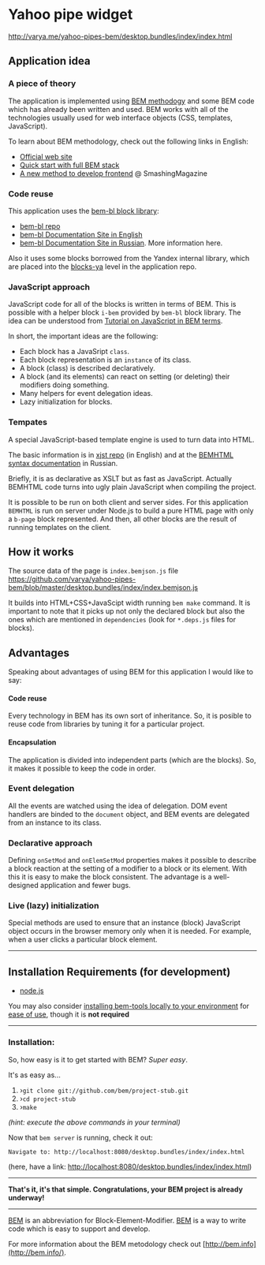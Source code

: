 # Yahoo pipe widget

http://varya.me/yahoo-pipes-bem/desktop.bundles/index/index.html

## Application idea

### A piece of theory
The application is implemented using [BEM methodogy](http://bem.info) and some
BEM code which has already been written and used.
BEM works with all of the technologies usually used for web interface objects (CSS, templates, JavaScript).

To learn about BEM methodology, check out the following links in English:
  * [Official web site](http://bem.info)
  * [Quick start with full BEM stack](http://bem.info/articles/start-with-project-stub/)
  * [A new method to develop frontend](http://coding.smashingmagazine.com/front-end-methodology-bem-file-system-representation/)
  @ SmashingMagazine

### Code reuse
This application uses the [bem-bl block library](https://github.com/bem/bem-bl):
 * [bem-bl repo](https://github.com/bem/bem-bl)
 * [bem-bl Documentation Site in English](http://bem.github.com/bem-bl/index.en.html)
 * [bem-bl Documentation Site in Russian](http://bem.github.com/bem-bl/index.ru.html). More information here.

Also it uses some blocks borrowed from the Yandex internal library, which are
placed into the
[blocks-ya](https://github.com/varya/yahoo-pipes-bem/tree/master/ya-blocks)
level in the application repo.

### JavaScript approach
JavaScript code for all of the blocks is written in terms of BEM. This is possible with
a helper block
`i-bem`
provided by ``bem-bl`` block library. The idea can be understood from [Tutorial
on JavaScript in BEM terms](https://github.com/varya/bem-js-tutorial).

In short, the important ideas are the following:
 * Each block has a JavaSript ``class``.
 * Each block representation is an ``instance`` of its class.
 * A block (class) is described declaratively.
 * A block (and its elements) can react on setting (or deleting) their modifiers doing something.
 * Many helpers for event delegation ideas.
 * Lazy initialization for blocks.

### Tempates
A special JavaScript-based template engine is used to turn data into HTML.

The basic information is in [xjst repo](https://github.com/veged/xjst) (in English) and at the
[BEMHTML syntax
documentation](http://bem.info/libs/bem-core/1.0.0/bemhtml/reference/)
in Russian.

Briefly, it is as declarative as XSLT but as fast as JavaScript. Actually BEMHTML code turns into ugly plain JavaScript
when compiling the project.

It is possible to be run on both client and server sides. For this application ``BEMHTML`` is
run on server under Node.js to build a pure HTML page with only a ``b-page`` block
represented. And then, all other blocks are the result of running templates on the client.

## How it works
The source data of the page is ``index.bemjson.js`` file
https://github.com/varya/yahoo-pipes-bem/blob/master/desktop.bundles/index/index.bemjson.js

It builds into HTML+CSS+JavaScipt width running `bem make` command.
It is important to note that it picks up not only
the declared block but also the ones which are mentioned in ``dependencies`` (look for ``*.deps.js`` files for blocks).

## Advantages
Speaking about advantages of using BEM for this application I would like to say:

#### Code reuse
Every technology in BEM has its own sort of inheritance. So, it is posible to reuse code from libraries by tuning it
for a particular project.

#### Encapsulation
The application is divided into independent parts (which are the blocks). So, it makes it possible to keep the code in order.

### Event delegation
All the events are watched using the idea of delegation. DOM event handlers are binded to
the ``document`` object, and BEM events are delegated from an instance to its class.

### Declarative approach
Defining `onSetMod` and `onElemSetMod` properties makes it possible to
describe a block reaction
at the setting of a modifier to a block or its element. With this it is easy to make the block consistent.
The advantage is a well-designed application and fewer bugs.

### Live (lazy) initialization
Special methods are used to ensure that an instance (block) JavaScript object occurs in
the browser memory only when it is needed. For example, when a user clicks a particular block element.

---

## Installation Requirements (for development)

- [node.js](http://nodejs.org/)

You may also consider [installing bem-tools locally to your environment](http://bem.info/tools/bem/installation/) for [ease of use](#an-easier-more-beautiful-way), though it is **not required**

---

### Installation:

So, how easy is it to get started with BEM?  *Super easy*.

It's as easy as...
    
1. ›`git clone git://github.com/bem/project-stub.git`
2. ›`cd project-stub`
3. ›`make`

*(hint: execute the above commands in your terminal)*

Now that `bem server` is running, check it out:

````
Navigate to: http://localhost:8080/desktop.bundles/index/index.html
````

(here, have a link: [http://localhost:8080/desktop.bundles/index/index.html](http://localhost:8080/desktop.bundles/index/index.html))

---

**That's it, it's that simple. Congratulations, your BEM project is already underway!**

---

[BEM](http://bem.info) is an abbreviation for Block-Element-Modifier.  [BEM](http://bem.info) is a way to write code which is easy to support and develop.

For more information about the BEM metodology check out [http://bem.info](http://bem.info/).
